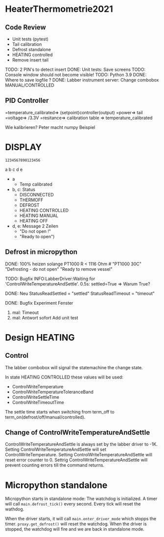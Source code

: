 # HeaterThermometrie2021


## Code Review

* Unit tests (pytest)
* Tail calibration
* Defrost standalone
* HEATING controlled
* Remove insert tail

TODO: 2 PIN's to detect insert
DONE: Unit tests: Save screens
TODO: Console window should not become visible!
TODO: Python 3.9
DONE: Where to save logfile ?
DONE: Labber instrument server: Change combobox MANUAL/CONTROLLED

## PID Controller

=temperature_calibrated=> (setpoint)controller(output)
    =power=> tail
        =voltage=> /3.3V
            =resitance=> calibration table
                => temperature_calibrated



Wie kalibrieren?
  Peter macht numpy Beispiel

# DISPLAY
    1234567890123456
  a
  b
  c
  d
  e


* a
  * Temp calibrated
* b, c: Status
  * DISCONNECTED
  * THERMOFF
  * DEFROST
  * HEATING CONTROLLED
  * HEATING MANUAL
  * HEATING OFF
* d, e: Message 2 Zeilen
  * "Do not open !"
  * "Ready to open")

## Defrost in micropython
DONE:  100% heizen solange PT1000 R < 1116 Ohm # "PT1000 30C"
    "Defrosting - do not open"
    "Ready to remove vessel"


TODO: Bugfix
  INFO:LabberDriver:Waiting for 'ControlWriteTemperatureAndSettle'. 0.5s: settled=True
    => Warum True?

DONE: Neu
  StatusReadSettled = "settled"
  StatusReadTimeout = "timeout"

DONE: Bugfix
  Experiment Fenster
   1. mal: Timeout
   2. mal: Antwort sofort
  Add unit test


# Design HEATING

## Control

The labber combobox will signal the statemachine the change state.

In state HEATING CONTROLLED these values will be used:
  * ControlWriteTemperature
  * ControlWriteTemperatureToleranceBand
  * ControlWriteSettleTime
  * ControlWriteTimeoutTime

The settle time starts when switching from term_off to term_on(defrost/off/manual/controlled).


## Change of ControlWriteTemperatureAndSettle

ControlWriteTemperatureAndSettle is always set by the labber driver to -1K.
Setting ControlWriteTemperatureAndSettle will set ControlWriteTemperature.
Setting ControlWriteTemperatureAndSettle will reset error counter to 0.
Settrig ControlWriteTemperatureAndSettle will prevent counting errors till the command returns.

# Micropython standalone

Micropython starts in standalone mode:
The watchdog is initialized.
A timer will call `main.defrost_tick()` every second.
Every tick will reset the wathdog.

When the driver starts, it will call `main.enter_driver_mode` which stopps the timer.
`proxy.get_defrost()` will reset the watchdog.
When the driver is stopped, the watchdog will fire and we are back in standalone mode.


